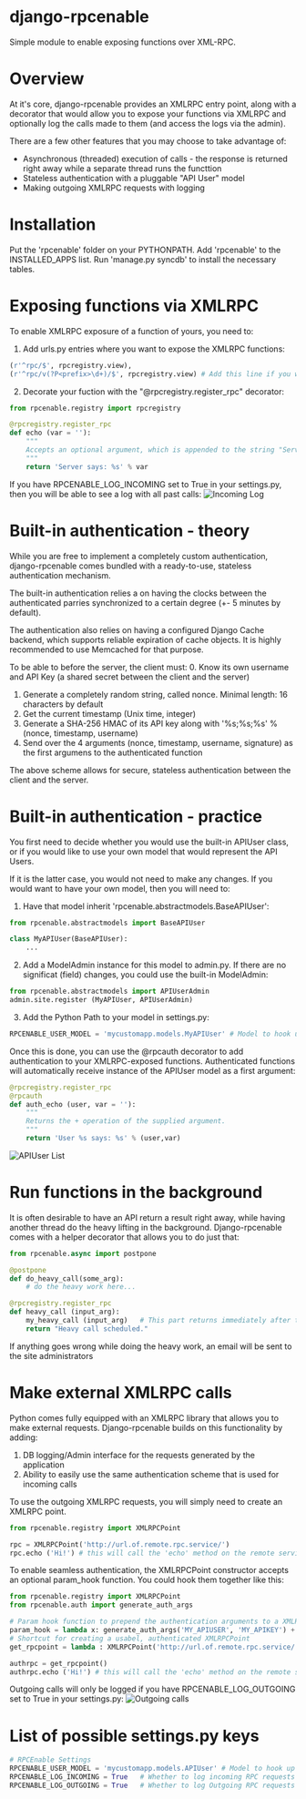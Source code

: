 django-rpcenable
================

Simple module to enable exposing functions over XML-RPC.

Overview
================

At it's core, django-rpcenable provides an XMLRPC entry point, along with a decorator that would allow you to expose your functions via XMLRPC and optionally log the calls made to them (and access the logs via the admin).

There are a few other features that you may choose to take advantage of:
 - Asynchronous (threaded) execution of calls - the response is returned right away while a separate thread runs the functtion
 - Stateless authentication with a pluggable "API User" model
 - Making outgoing XMLRPC requests with logging

Installation
===============
Put the 'rpcenable' folder on your PYTHONPATH. Add 'rpcenable' to the INSTALLED_APPS list. Run 'manage.py syncdb' to install the necessary tables.

Exposing functions via XMLRPC
===============
To enable XMLRPC exposure of a function of yours, you need to:
 1. Add urls.py entries where you want to expose the XMLRPC functions:

```python
(r'^rpc/$', rpcregistry.view),
(r'^rpc/v(?P<prefix>\d+)/$', rpcregistry.view) # Add this line if you want to enable version prefix
```

 2. Decorate your fuction with the "@rpcregistry.register_rpc" decorator:

```python
from rpcenable.registry import rpcregistry

@rpcregistry.register_rpc
def echo (var = ''):
    """
    Accepts an optional argument, which is appended to the string "Server says: "
    """
    return 'Server says: %s' % var
```

If you have RPCENABLE_LOG_INCOMING set to True in your settings.py, then you will be able to see a log with all past calls:
![Incoming Log](http://picpaste.com/pics/IncomingList.1355582482.png)

Built-in authentication - theory
================
While you are free to implement a completely custom authentication, django-rpcenable comes bundled with a ready-to-use, stateless authentication mechanism.

The built-in authentication relies a on having the clocks between the authenticated parries synchronized to a certain degree (+- 5 minutes by default).

The authentication also relies on having a configured Django Cache backend, which supports reliable expiration of cache objects. It is highly recommended to use Memcached for that purpose.

To be able to before the server, the client must:
 0. Know its own username and API Key (a shared secret between the client and the server)
 1. Generate a completely random string, called nonce. Minimal length: 16 characters by default
 2. Get the current timestamp (Unix time, integer)
 3. Generate a SHA-256 HMAC of its API key along with  '%s;%s;%s' % (nonce, timestamp, username)
 4. Send over the 4 arguments (nonce, timestamp, username, signature) as the first argumens to the authenticated function

The above scheme allows for secure, stateless authentication between the client and the server.

Built-in authentication - practice
==================

You first need to decide whether you would use the built-in APIUser class, or if you would like to use your own model that would represent the API Users.

If it is the latter case, you would not need to make any changes. If you would want to have your own model, then you will need to:
 1. Have that model inherit 'rpcenable.abstractmodels.BaseAPIUser':

```python
from rpcenable.abstractmodels import BaseAPIUser

class MyAPIUser(BaseAPIUser):
    ...
```
 2. Add a ModelAdmin instance for this model to admin.py. If there are no significat (field) changes, you could use the built-in ModelAdmin:
```python
from rpcenable.abstractmodels import APIUserAdmin
admin.site.register (MyAPIUser, APIUserAdmin)
```
 3. Add the Python Path to your model in settings.py:
```python
RPCENABLE_USER_MODEL = 'mycustomapp.models.MyAPIUser' # Model to hook up the rpcenable.auth to
```

Once this is done, you can use the @rpcauth decorator to add authentication to your XMLRPC-exposed functions. Authenticated functions will automatically receive instance of the APIUser model as a first argument:
```python
@rpcregistry.register_rpc
@rpcauth
def auth_echo (user, var = ''):
    """
    Returns the + operation of the supplied argument.
    """
    return 'User %s says: %s' % (user,var)
```

![APIUser List](http://picpaste.com/pics/APIUserList-fkLtF9vt.1355584340.png)

Run functions in the background
================
It is often desirable to have an API return a result right away, while having another thread do the heavy lifting in the background. Django-rpcenable comes with a
helper decorator that allows you to do just that:

```python
from rpcenable.async import postpone

@postpone
def do_heavy_call(some_arg):
    # do the heavy work here...

@rpcregistry.register_rpc
def heavy_call (input_arg):
    my_heavy_call (input_arg)   # This part returns immediately after the jobs is pushed to a separate thread
    return "Heavy call scheduled."
```

If anything goes wrong while doing the heavy work, an email will be sent to the site administrators

Make external XMLRPC calls
================
Python comes fully equipped with an XMLRPC library that allows you to make external requests. Django-rpcenable builds on this functionality by adding:
 1. DB logging/Admin interface for the requests generated by the application
 2. Ability to easily use the same authentication scheme that is used for incoming calls

To use the outgoing XMLRPC requests, you will simply need to create an XMLRPC point.
```python
from rpcenable.registry import XMLRPCPoint

rpc = XMLRPCPoint('http://url.of.remote.rpc.service/')
rpc.echo ('Hi!') # this will call the 'echo' method on the remote service
```

To enable seamless authentication, the XMLRPCPoint constructor accepts an optional param_hook function. You could hook them together like this:
```python
from rpcenable.registry import XMLRPCPoint
from rpcenable.auth import generate_auth_args

# Param hook function to prepend the authentication arguments to a XMLRPC call
param_hook = lambda x: generate_auth_args('MY_APIUSER', 'MY_APIKEY') + x
# Shortcut for creating a usabel, authenticated XMLRPCPoint
get_rpcpoint = lambda : XMLRPCPoint('http://url.of.remote.rpc.service/', param_hook=param_hook)

authrpc = get_rpcpoint()
authrpc.echo ('Hi!') # this will call the 'echo' method on the remote service, with prepended authentication params/signature
```

Outgoing calls will only be logged if you have RPCENABLE_LOG_OUTGOING set to True in your settings.py:
![Outgoing calls](http://picpaste.com/pics/OutgoingList-i61kJVxB.1355585832.png)


List of possible settings.py keys
================
```python
# RPCEnable Settings
RPCENABLE_USER_MODEL = 'mycustomapp.models.APIUser' # Model to hook up the rpcenable.auth to
RPCENABLE_LOG_INCOMING = True   # Whether to log incoming RPC requests to the database
RPCENABLE_LOG_OUTGOING = True   # Whether to log Outgoing RPC requests to the database
```
